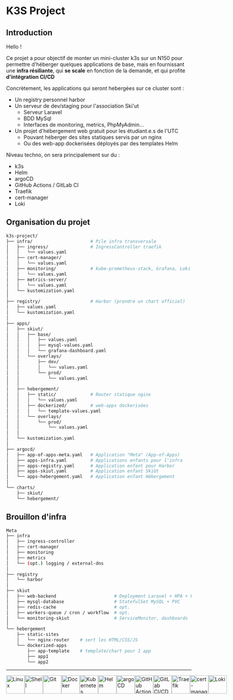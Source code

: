 # K3S Project

## Introduction

Hello !

Ce projet a pour objectif de monter un mini-cluster k3s sur un N150 pour permettre d'héberger quelques applications de base, mais en fournissant une **infra résiliante**, qui **se scale** en fonction de la demande, et qui profite **d'intégration CI/CD**

Concrètement, les applications qui seront hebergées sur ce cluster sont : 
* Un registry personnel harbor
* Un serveur de dev/staging pour l'association Ski'ut
  * Serveur Laravel
  * BDD MySql
  * Interfaces de monitoring, metrics, PhpMyAdmin...
* Un projet d'hébergement web gratuit pour les étudiant.e.s de l'UTC
  * Pouvant héberger des sites statiques servis par un nginx
  * Ou des web-app dockerisées déployés par des templates Helm

Niveau techno, on sera principalement sur du :
* k3s
* Helm
* argoCD
* GitHub Actions / GitLab CI
* Traefik
* cert-manager
* Loki

## Organisation du projet

```bash
k3s-project/
├── infra/                      # Pile infra transversale
│   ├── ingress/                # IngressController traefik
│   │   └── values.yaml
│   ├── cert-manager/
│   │   └── values.yaml
│   ├── monitoring/             # kube-prometheus-stack, Grafana, Loki (ou EFK mais un peu overkill)
│   │   └── values.yaml
│   ├── metrics-server/
│   │   └── values.yaml
│   └── kustomization.yaml
│
├── registry/                   # Harbor (prendre un chart officiel)
│   ├── values.yaml
│   └── kustomization.yaml
│
├── apps/
│   ├── skiut/
│   │   ├── base/
│   │   │   ├── values.yaml
│   │   │   ├── mysql-values.yaml
│   │   │   └── grafana-dashboard.yaml
│   │   └── overlays/
│   │       ├── dev/
│   │       │   └── values.yaml
│   │       └── prod/
│   │           └── values.yaml
│   │
│   ├── hebergement/
│   │   ├── static/             # Router statique nginx
│   │   │   └── values.yaml
│   │   ├── dockerized/         # web-apps dockerisées
│   │   │   └── template-values.yaml
│   │   └── overlays/
│   │       └── prod/
│   │           └── values.yaml
│   │
│   └── kustomization.yaml
│
├── argocd/
│   ├── app-of-apps-meta.yaml   # Application "Meta" (App-of-Apps)
│   ├── apps-infra.yaml         # Applications enfants pour l'infra
│   ├── apps-registry.yaml      # Application enfant pour Harbor
│   ├── apps-skiut.yaml         # Application enfant SkiUt
│   └── apps-hebergement.yaml   # Application enfant Hébergement
│
└── charts/
    ├── skiut/
    └── hebergement/
```

## Brouillon d'infra

```bash
Meta
├── infra
│   ├── ingress-controller
│   ├── cert-manager
│   ├── monitoring
│   ├── metrics
│   └── (opt.) logging / external-dns
│
├── registry
│   └── harbor
│
├── skiut
│   ├── web-backend                      # Deployment Laravel + HPA + PDB
│   ├── mysql-database                   # StatefulSet MySQL + PVC
│   ├── redis-cache                      # opt.
│   ├── workers-queue / cron / workflow  # opt.
│   └── monitoring-skiut                 # ServiceMonitor, dashboards
│ 
└── hebergement
    ├── static-sites
    │   └── nginx-router    # sert les HTML/CSS/JS
    └── dockerized-apps
        ├── app-template    # template/chart pour 1 app
        ├── app1
        └── app2
```

---

<div style="display: flex; justify-content: space-evenly; align-items: center;">
  <img src="https://cdn.jsdelivr.net/gh/devicons/devicon/icons/linux/linux-original.svg" height="50" alt="Linux" />
  <img src="https://cdn.jsdelivr.net/gh/devicons/devicon/icons/bash/bash-original.svg" height="50" alt="Shell" />
  <img src="https://cdn.jsdelivr.net/gh/devicons/devicon/icons/git/git-original.svg" height="50" alt="Git" />
  <img src="https://cdn.jsdelivr.net/gh/devicons/devicon/icons/docker/docker-original.svg" height="50" alt="Docker" />
  <img src="https://cdn.jsdelivr.net/gh/devicons/devicon/icons/kubernetes/kubernetes-plain.svg" height="50" alt="Kubernetes" /> 
  <img src="https://www.redhat.com/rhdc/managed-files/helm.svg" height="50" alt="Helm" /> 
  <img src="https://cdn.prod.website-files.com/5f10ed4c0ebf7221fb5661a5/5f2ba11e378c8f49e8b28486_argo.png" height="50" alt="argoCD" /> 
  <img src="https://miro.medium.com/v2/resize:fit:1500/1*7qk0-4XwCKWQO0GU5Hu39w.png" height="50" alt="GitHub Actions" /> 
  <img src="https://forge.inrae.fr/uploads/-/system/project/avatar/6031/gitlab-ci.png" height="50" alt="GitLab CI/CD" /> 
  <img src="https://aperogeek.fr/wp-content/uploads/2016/08/traefik.logo_.png" height="50" alt="Traefik" /> 
  <img src="https://raw.githubusercontent.com/cert-manager/cert-manager/d53c0b9270f8cd90d908460d69502694e1838f5f/logo/logo-small.png" height="50" alt="cert-manager" /> 
  <img src="https://loki-operator.dev/logo.png" height="50" alt="Loki" /> 
</div>